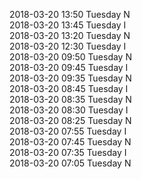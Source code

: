 2018-03-20 13:50 Tuesday  N  
2018-03-20 13:45 Tuesday  I  
2018-03-20 13:20 Tuesday  N  
2018-03-20 12:30 Tuesday  I  
2018-03-20 09:50 Tuesday  N  
2018-03-20 09:45 Tuesday  I  
2018-03-20 09:35 Tuesday  N  
2018-03-20 08:45 Tuesday  I  
2018-03-20 08:35 Tuesday  N  
2018-03-20 08:30 Tuesday  I  
2018-03-20 08:25 Tuesday  N  
2018-03-20 07:55 Tuesday  I  
2018-03-20 07:45 Tuesday  N  
2018-03-20 07:35 Tuesday  I  
2018-03-20 07:05 Tuesday  N  
